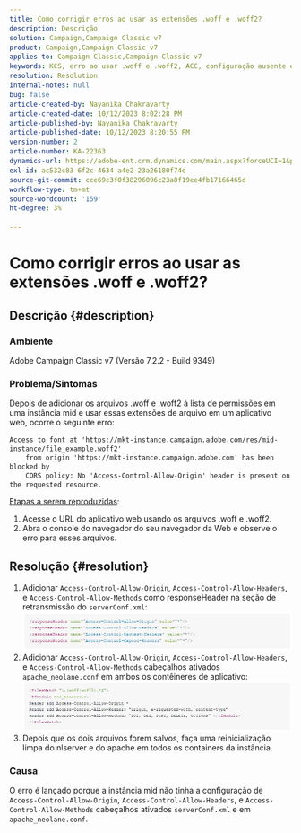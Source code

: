 ```yaml
---
title: Como corrigir erros ao usar as extensões .woff e .woff2?
description: Descrição
solution: Campaign,Campaign Classic v7
product: Campaign,Campaign Classic v7
applies-to: Campaign Classic,Campaign Classic v7
keywords: KCS, erro ao usar .woff e .woff2, ACC, configuração ausente em serverConf.xml e Apache
resolution: Resolution
internal-notes: null
bug: false
article-created-by: Nayanika Chakravarty
article-created-date: 10/12/2023 8:02:28 PM
article-published-by: Nayanika Chakravarty
article-published-date: 10/12/2023 8:20:55 PM
version-number: 2
article-number: KA-22363
dynamics-url: https://adobe-ent.crm.dynamics.com/main.aspx?forceUCI=1&pagetype=entityrecord&etn=knowledgearticle&id=03313b44-3a69-ee11-9ae7-6045bd0065b6
exl-id: ac532c83-6f2c-4634-a4e2-23a26180f74e
source-git-commit: cce69c3f0f38296096c23a8f19ee4fb17166465d
workflow-type: tm+mt
source-wordcount: '159'
ht-degree: 3%

---
```


# Como corrigir erros ao usar as extensões .woff e .woff2?

## Descrição {#description}


### Ambiente

Adobe Campaign Classic v7 (Versão 7.2.2 - Build 9349)

### Problema/Sintomas

Depois de adicionar os arquivos .woff e .woff2 à lista de permissões em uma instância mid e usar essas extensões de arquivo em um aplicativo web, ocorre o seguinte erro:


```
Access to font at 'https://mkt-instance.campaign.adobe.com/res/mid-instance/file_example.woff2'
    from origin 'https://mkt-instance.campaign.adobe.com' has been blocked by 
    CORS policy: No 'Access-Control-Allow-Origin' header is present on the requested resource.
```


<u>Etapas a serem reproduzidas</u>:

1. Acesse o URL do aplicativo web usando os arquivos .woff e .woff2.
2. Abra o console do navegador do seu navegador da Web e observe o erro para esses arquivos.



## Resolução {#resolution}


1. Adicionar `Access-Control-Allow-Origin`, `Access-Control-Allow-Headers`, e `Access-Control-Allow-Methods` como responseHeader na seção de retransmissão do `serverConf.xml`:    ![](assets/02ae0a1c-2515-ee11-8f6e-6045bd0067ea.png)
2. Adicionar `Access-Control-Allow-Origin`, `Access-Control-Allow-Headers`, e `Access-Control-Allow-Methods` cabeçalhos ativados `apache_neolane.conf` em ambos os contêineres de aplicativo:    ![](assets/f7215128-2515-ee11-8f6e-6045bd0067ea.png)
3. Depois que os dois arquivos forem salvos, faça uma reinicialização limpa do nlserver e do apache em todos os containers da instância.


### Causa

O erro é lançado porque a instância mid não tinha a configuração de `Access-Control-Allow-Origin`, `Access-Control-Allow-Headers`, e `Access-Control-Allow-Methods` cabeçalhos ativados `serverConf.xml` e em `apache_neolane.conf`.
